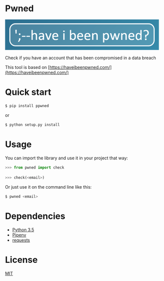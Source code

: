 # Pwned

![logo](logo.jpg)

Check if you have an account that has been compromised in a data breach

This tool is based on [https://haveibeenpwned.com/](https://haveibeenpwned.com/)

# Quick start

```bash
$ pip install ppwned
```
or

```bash
$ python setup.py install
```

# Usage

You can import the library and use it in your project that way:

```python
>>> from pwned import check

>>> check(<email>)
```
Or just use it on the command line like this:

```bash
$ pwned <email>
```

# Dependencies

- [Python 3.5](https://www.python.org/downloads/release/python-350/)
- [Pipenv](https://github.com/kennethreitz/pipenv)
- [requests](http://docs.python-requests.org/en/latest/)

# License

[MIT](http://en.wikipedia.org/wiki/MIT_License)
